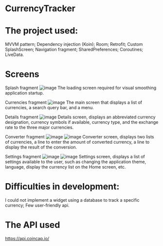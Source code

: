 # CurrencyTracker

# The project used:
MVVM pattern;
Dependency injection (Koin);
Room;
Retrofit;
Custom SplashScreen;
Navigation fragment;
SharedPreferences;
Coroutines;
LiveData.

# Screens
Splash fragment
![image](https://user-images.githubusercontent.com/95710591/181475247-34bbcb9d-338a-4406-aec9-0762c5573d11.png)
The loading screen required for visual smoothing application startup.

Currencies fragment
![image](https://user-images.githubusercontent.com/95710591/181475382-7ff0bfa5-eb37-4229-a673-851d6a8d6e82.png)
The main screen that displays a list of currencies, a search query bar, and a menu.

Details fragment
![image](https://user-images.githubusercontent.com/95710591/181475545-7b9732c1-ba54-46c0-8e18-eaf6045fa188.png)
Details screen, displays an abbreviated currency designation, currency symbols if available, currency type, and the exchange rate to the three major currencies.

Converter fragment
![image](https://user-images.githubusercontent.com/95710591/181475617-a14b220d-0868-4efc-8549-d79b5dd3261d.png)
![image](https://user-images.githubusercontent.com/95710591/181475648-2c0c67e4-d80c-4c1d-8d49-ac229c49ebc4.png)
Converter screen, displays two lists of currencies, a line to enter the amount of converted currency, a line to display the result of the conversion.

Settings fragment
![image](https://user-images.githubusercontent.com/95710591/181475733-a6989e0e-de2b-4ee1-b7db-e310b56691d6.png)
![image](https://user-images.githubusercontent.com/95710591/181475748-0e071de3-e49d-4c91-8cb6-f2966f775665.png)
Settings screen, displays a list of settings available to the user, such as changing the application theme, language, display the currency list on the Home screen, etc.

# Difficulties in development:
I could not implement a widget using a database to track a specific currency;
Few user-friendly api.

# The API used
https://api.coincap.io/
